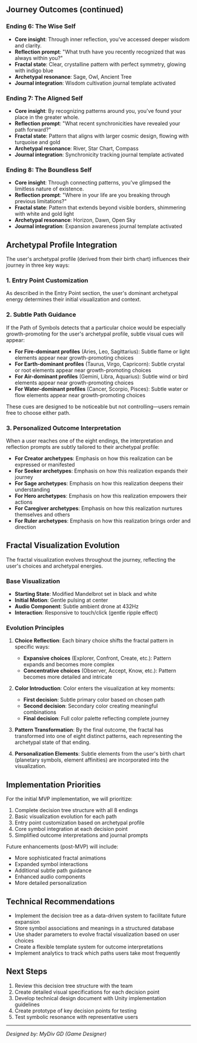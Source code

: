 ## Journey Outcomes (continued)

### Ending 6: The Wise Self
- **Core insight**: Through inner reflection, you've accessed deeper wisdom and clarity.
- **Reflection prompt**: "What truth have you recently recognized that was always within you?"
- **Fractal state**: Clear, crystalline pattern with perfect symmetry, glowing with indigo blue
- **Archetypal resonance**: Sage, Owl, Ancient Tree
- **Journal integration**: Wisdom cultivation journal template activated

### Ending 7: The Aligned Self
- **Core insight**: By recognizing patterns around you, you've found your place in the greater whole.
- **Reflection prompt**: "What recent synchronicities have revealed your path forward?"
- **Fractal state**: Pattern that aligns with larger cosmic design, flowing with turquoise and gold
- **Archetypal resonance**: River, Star Chart, Compass
- **Journal integration**: Synchronicity tracking journal template activated

### Ending 8: The Boundless Self
- **Core insight**: Through connecting patterns, you've glimpsed the limitless nature of existence.
- **Reflection prompt**: "Where in your life are you breaking through previous limitations?"
- **Fractal state**: Pattern that extends beyond visible borders, shimmering with white and gold light
- **Archetypal resonance**: Horizon, Dawn, Open Sky
- **Journal integration**: Expansion awareness journal template activated

## Archetypal Profile Integration

The user's archetypal profile (derived from their birth chart) influences their journey in three key ways:

### 1. Entry Point Customization
As described in the Entry Point section, the user's dominant archetypal energy determines their initial visualization and context.

### 2. Subtle Path Guidance
If the Path of Symbols detects that a particular choice would be especially growth-promoting for the user's archetypal profile, subtle visual cues will appear:

- **For Fire-dominant profiles** (Aries, Leo, Sagittarius): Subtle flame or light elements appear near growth-promoting choices
- **For Earth-dominant profiles** (Taurus, Virgo, Capricorn): Subtle crystal or root elements appear near growth-promoting choices
- **For Air-dominant profiles** (Gemini, Libra, Aquarius): Subtle wind or bird elements appear near growth-promoting choices
- **For Water-dominant profiles** (Cancer, Scorpio, Pisces): Subtle water or flow elements appear near growth-promoting choices

These cues are designed to be noticeable but not controlling—users remain free to choose either path.

### 3. Personalized Outcome Interpretation
When a user reaches one of the eight endings, the interpretation and reflection prompts are subtly tailored to their archetypal profile:

- **For Creator archetypes**: Emphasis on how this realization can be expressed or manifested
- **For Seeker archetypes**: Emphasis on how this realization expands their journey
- **For Sage archetypes**: Emphasis on how this realization deepens their understanding
- **For Hero archetypes**: Emphasis on how this realization empowers their actions
- **For Caregiver archetypes**: Emphasis on how this realization nurtures themselves and others
- **For Ruler archetypes**: Emphasis on how this realization brings order and direction

## Fractal Visualization Evolution

The fractal visualization evolves throughout the journey, reflecting the user's choices and archetypal energies.

### Base Visualization

- **Starting State**: Modified Mandelbrot set in black and white
- **Initial Motion**: Gentle pulsing at center
- **Audio Component**: Subtle ambient drone at 432Hz
- **Interaction**: Responsive to touch/click (gentle ripple effect)

### Evolution Principles

1. **Choice Reflection**: Each binary choice shifts the fractal pattern in specific ways:
   - **Expansive choices** (Explorer, Confront, Create, etc.): Pattern expands and becomes more complex
   - **Concentrative choices** (Observer, Accept, Know, etc.): Pattern becomes more detailed and intricate

2. **Color Introduction**: Color enters the visualization at key moments:
   - **First decision**: Subtle primary color based on chosen path
   - **Second decision**: Secondary color creating meaningful combinations
   - **Final decision**: Full color palette reflecting complete journey

3. **Pattern Transformation**: By the final outcome, the fractal has transformed into one of eight distinct patterns, each representing the archetypal state of that ending.

4. **Personalization Elements**: Subtle elements from the user's birth chart (planetary symbols, element affinities) are incorporated into the visualization.

## Implementation Priorities

For the initial MVP implementation, we will prioritize:

1. Complete decision tree structure with all 8 endings
2. Basic visualization evolution for each path
3. Entry point customization based on archetypal profile
4. Core symbol integration at each decision point
5. Simplified outcome interpretations and journal prompts

Future enhancements (post-MVP) will include:
- More sophisticated fractal animations
- Expanded symbol interactions
- Additional subtle path guidance
- Enhanced audio components
- More detailed personalization

## Technical Recommendations

- Implement the decision tree as a data-driven system to facilitate future expansion
- Store symbol associations and meanings in a structured database
- Use shader parameters to evolve fractal visualization based on user choices
- Create a flexible template system for outcome interpretations
- Implement analytics to track which paths users take most frequently

## Next Steps

1. Review this decision tree structure with the team
2. Create detailed visual specifications for each decision point
3. Develop technical design document with Unity implementation guidelines
4. Create prototype of key decision points for testing
5. Test symbolic resonance with representative users

---

*Designed by: MyDiv GD (Game Designer)*
